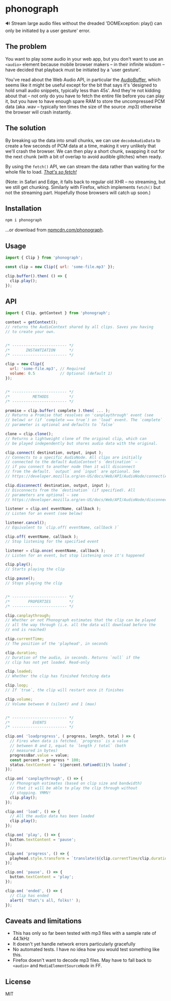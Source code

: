 # phonograph

🔊 Stream large audio files without the dreaded 'DOMException: play() can only be initiated by a user gesture' error.

## The problem

You want to play some audio in your web app, but you don't want to use an `<audio>` element because mobile browser makers – in their infinite wisdom – have decided that playback must be initiated by a 'user gesture'.

You've read about the Web Audio API, in particular the [AudioBuffer](https://developer.mozilla.org/en-US/docs/Web/API/AudioBuffer), which seems like it might be useful except for the bit that says it's 'designed to hold small audio snippets, typically less than 45s'. And they're not kidding about that – not only do you have to fetch the entire file before you can play it, but you have to have enough spare RAM to store the uncompressed PCM data (aka .wav – typically ten times the size of the source .mp3) otherwise the browser will crash instantly.


## The solution

By breaking up the data into small chunks, we can use `decodeAudioData` to create a few seconds of PCM data at a time, making it very unlikely that we'll crash the browser. We can then play a short chunk, swapping it out for the next chunk (with a bit of overlap to avoid audible glitches) when ready.

By using the `fetch()` API, we can stream the data rather than waiting for the whole file to load. *[That's so fetch!](https://jakearchibald.com/2015/thats-so-fetch/)*

(Note: in Safari and Edge, it falls back to regular old XHR – no streaming, but we still get chunking. Similarly with Firefox, which implements `fetch()` but not the streaming part. Hopefully those browsers will catch up soon.)


## Installation

```bash
npm i phonograph
```

...or download from [npmcdn.com/phonograph](https://npmcdn.com/phonograph).


## Usage

```js
import { Clip } from 'phonograph';

const clip = new Clip({ url: 'some-file.mp3' });

clip.buffer().then( () => {
  clip.play();
});
```


## API

```js
import { Clip, getContext } from 'phonograph';

context = getContext();
// returns the AudioContext shared by all clips. Saves you having
// to create your own.


/* ------------------------ */
/*       INSTANTIATION      */
/* ------------------------ */

clip = new Clip({
  url: 'some-file.mp3', // Required
  volume: 0.5           // Optional (default 1)
});


/* ------------------------ */
/*          METHODS         */
/* ------------------------ */

promise = clip.buffer( complete ).then( ... );
// Returns a Promise that resolves on 'canplaythrough' event (see
// below) or (if `complete === true`) on 'load' event. The `complete`
// parameter is optional and defaults to `false`

clone = clip.clone();
// Returns a lightweight clone of the original clip, which can
// be played independently but shares audio data with the original.

clip.connect( destination, output, input );
// Connects to a specific AudioNode. All clips are initially
// connected to the default AudioContext's `destination` –
// if you connect to another node then it will disconnect
// from the default. `output` and `input` are optional. See
// https://developer.mozilla.org/en-US/docs/Web/API/AudioNode/connect(AudioNode)

clip.disconnect( destination, output, input );
// Disconnects from the `destination` (if specified). All
// parameters are optional – see
// https://developer.mozilla.org/en-US/docs/Web/API/AudioNode/disconnect

listener = clip.on( eventName, callback );
// Listen for an event (see below)

listener.cancel();
// Equivalent to `clip.off( eventName, callback )`

clip.off( eventName, callback );
// Stop listening for the specified event

listener = clip.once( eventName, callback );
// Listen for an event, but stop listening once it's happened

clip.play();
// Starts playing the clip

clip.pause();
// Stops playing the clip


/* ------------------------ */
/*        PROPERTIES        */
/* ------------------------ */

clip.canplaythrough;
// Whether or not Phonograph estimates that the clip can be played
// all the way through (i.e. all the data will download before the
// end is reached)

clip.currentTime;
// The position of the 'playhead', in seconds

clip.duration;
// Duration of the audio, in seconds. Returns `null` if the
// clip has not yet loaded. Read-only

clip.loaded;
// Whether the clip has finished fetching data

clip.loop;
// If `true`, the clip will restart once it finishes

clip.volume;
// Volume between 0 (silent) and 1 (max)


/* ------------------------ */
/*          EVENTS          */
/* ------------------------ */

clip.on( 'loadprogress', ( progress, length, total ) => {
  // Fires when data is fetched. `progress` is a value
  // between 0 and 1, equal to `length / total` (both
  // measured in bytes)
  progressBar.value = value;
  const percent = progress * 100;
  status.textContent = `${percent.toFixed(1)}% loaded`;
});

clip.on( 'canplaythrough', () => {
  // Phonograph estimates (based on clip size and bandwidth)
  // that it will be able to play the clip through without
  // stopping. YMMV!
  clip.play();
});

clip.on( 'load', () => {
  // All the audio data has been loaded
  clip.play();
});

clip.on( 'play', () => {
  button.textContent = 'pause';
});

clip.on( 'progress', () => {
  playhead.style.transform = `translate(${clip.currentTime/clip.duration}%,0)`;
});

clip.on( 'pause', () => {
  button.textContent = 'play';
});

clip.on( 'ended', () => {
  // Clip has ended
  alert( 'that\'s all, folks!' );
});
```


## Caveats and limitations

* This has only so far been tested with mp3 files with a sample rate of 44.1kHz
* It doesn't yet handle network errors particularly gracefully
* No automated tests. I have no idea how you would test something like this.
* Firefox doesn't want to decode mp3 files. May have to fall back to `<audio>` and `MediaElementSourceNode` in FF.


## License

MIT
